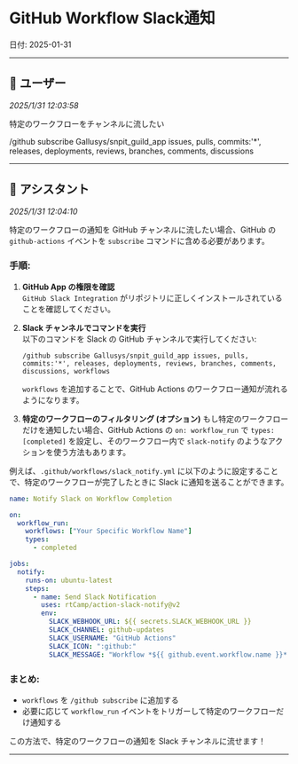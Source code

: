 # GitHub Workflow Slack通知

日付: 2025-01-31

---

## 👤 ユーザー
*2025/1/31 12:03:58*

特定のワークフローをチャンネルに流したい

/github subscribe Gallusys/snpit_guild_app issues, pulls, commits:'*', releases, deployments, reviews, branches,
comments, discussions

---

## 🤖 アシスタント
*2025/1/31 12:04:10*

特定のワークフローの通知を GitHub チャンネルに流したい場合、GitHub の `github-actions` イベントを `subscribe` コマンドに含める必要があります。

### 手順:
1. **GitHub App の権限を確認**  
   `GitHub Slack Integration` がリポジトリに正しくインストールされていることを確認してください。

2. **Slack チャンネルでコマンドを実行**  
   以下のコマンドを Slack の GitHub チャンネルで実行してください:

   ```
   /github subscribe Gallusys/snpit_guild_app issues, pulls, commits:'*', releases, deployments, reviews, branches, comments, discussions, workflows
   ```

   `workflows` を追加することで、GitHub Actions のワークフロー通知が流れるようになります。

3. **特定のワークフローのフィルタリング (オプション)**
   もし特定のワークフローだけを通知したい場合、GitHub Actions の `on: workflow_run` で `types: [completed]` を設定し、そのワークフロー内で `slack-notify` のようなアクションを使う方法もあります。

例えば、`.github/workflows/slack_notify.yml` に以下のように設定することで、特定のワークフローが完了したときに Slack に通知を送ることができます。

```yaml
name: Notify Slack on Workflow Completion

on:
  workflow_run:
    workflows: ["Your Specific Workflow Name"]
    types:
      - completed

jobs:
  notify:
    runs-on: ubuntu-latest
    steps:
      - name: Send Slack Notification
        uses: rtCamp/action-slack-notify@v2
        env:
          SLACK_WEBHOOK_URL: ${{ secrets.SLACK_WEBHOOK_URL }}
          SLACK_CHANNEL: github-updates
          SLACK_USERNAME: "GitHub Actions"
          SLACK_ICON: ":github:"
          SLACK_MESSAGE: "Workflow *${{ github.event.workflow.name }}* has completed! :rocket:"
```

### まとめ:
- `workflows` を `/github subscribe` に追加する
- 必要に応じて `workflow_run` イベントをトリガーして特定のワークフローだけ通知する

この方法で、特定のワークフローの通知を Slack チャンネルに流せます！

---
